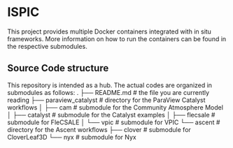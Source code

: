 # ISPIC
This project provides multiple Docker containers integrated with in situ frameworks. More information on how to run the containers can be found in the respective submodules.

## Source Code structure
This repository is intended as a hub. 
The actual codes are organized in submodules as follows:
.
    ├── README.md               # the file you are currently reading
    ├── paraview_catalyst       # directory for the ParaView Catalyst workflows
    │   ├── cam                 # submodule for the Community Atmosphere Model
    │   ├── catalyst            # submodule for the Catalyst examples
    │   ├── flecsale            # submodule for FleCSALE
    │   └── vpic                # submodule for VPIC
    └── ascent                  # directory for the Ascent workflows
        ├── clover              # submodule for CloverLeaf3D
        └── nyx                 # submodule for Nyx
